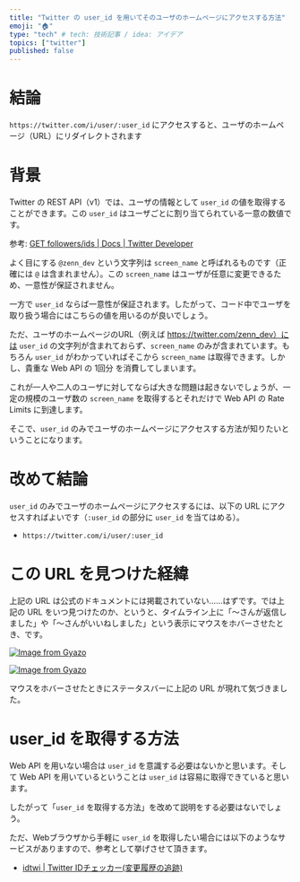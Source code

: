 ```yaml
---
title: "Twitter の user_id を用いてそのユーザのホームページにアクセスする方法"
emoji: "🏠"
type: "tech" # tech: 技術記事 / idea: アイデア
topics: ["twitter"]
published: false
---
```


# 結論
`https://twitter.com/i/user/:user_id` にアクセスすると、ユーザのホームページ（URL）にリダイレクトされます

# 背景
Twitter の REST API（v1）では、ユーザの情報として `user_id` の値を取得することができます。この `user_id` はユーザごとに割り当てられている一意の数値です。

参考: [GET followers/ids | Docs | Twitter Developer](https://developer.twitter.com/en/docs/twitter-api/v1/accounts-and-users/follow-search-get-users/api-reference/get-followers-ids)

よく目にする `@zenn_dev` という文字列は `screen_name` と呼ばれるものです（正確には `@` は含まれません）。この `screen_name` はユーザが任意に変更できるため、一意性が保証されません。

一方で `user_id` ならば一意性が保証されます。したがって、コード中でユーザを取り扱う場合にはこちらの値を用いるのが良いでしょう。

ただ、ユーザのホームページのURL（例えば https://twitter.com/zenn_dev）には `user_id` の文字列が含まれておらず、`screen_name` のみが含まれています。もちろん `user_id` がわかっていればそこから `screen_name` は取得できます。しかし、貴重な Web API の 1回分 を消費してしまいます。

これが一人や二人のユーザに対してならば大きな問題は起きないでしょうが、一定の規模のユーザ数の `screen_name` を取得するとそれだけで Web API の Rate Limits に到達します。

そこで、`user_id` のみでユーザのホームページにアクセスする方法が知りたいということになります。

# 改めて結論
`user_id` のみでユーザのホームページにアクセスするには、以下の URL にアクセスすればよいです（`:user_id` の部分に `user_id` を当てはめる）。

- `https://twitter.com/i/user/:user_id`

# この URL を見つけた経緯
上記の URL は公式のドキュメントには掲載されていない……はずです。では上記の URL をいつ見つけたのか、というと、タイムライン上に「〜さんが返信しました」や「〜さんがいいねしました」という表示にマウスをホバーさせたとき、です。

[![Image from Gyazo](https://i.gyazo.com/fb3058be1985e870aa2fb2c119d4608e.png)](https://gyazo.com/fb3058be1985e870aa2fb2c119d4608e)

[![Image from Gyazo](https://i.gyazo.com/bfef81b3cabd69e06e17bea44c9e2cbf.png)](https://gyazo.com/bfef81b3cabd69e06e17bea44c9e2cbf)

マウスをホバーさせたときにステータスバーに上記の URL が現れて気づきました。

# user_id を取得する方法
Web API を用いない場合は `user_id` を意識する必要はないかと思います。そして Web API を用いているということは `user_id` は容易に取得できていると思います。

したがって「`user_id` を取得する方法」を改めて説明をする必要はないでしょう。

ただ、Webブラウザから手軽に `user_id` を取得したい場合には以下のようなサービスがありますので、参考として挙げさせて頂きます。

- [idtwi | Twitter IDチェッカー(変更履歴の追跡)](https://idtwi.com/)
